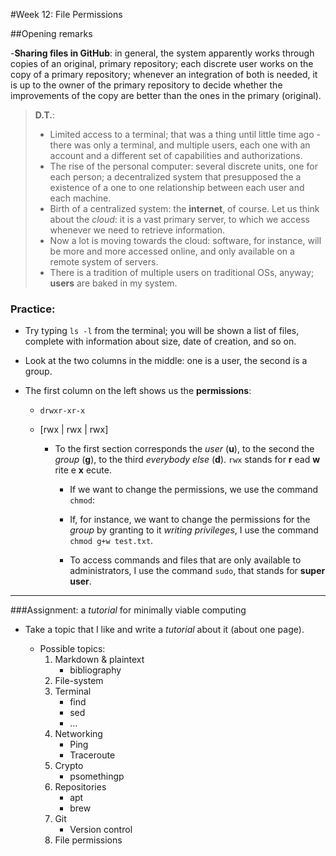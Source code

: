 #Week 12: File Permissions

##Opening remarks

-__Sharing files in GitHub__: in general, the system apparently works through copies of an original, primary repository; each discrete user works on the copy of a primary repository; whenever an integration of both is needed, it is up to the owner of the primary repository to decide whether the improvements of the copy are better than the ones in the primary (original).

>__D.T.__: 
>
> - Limited access to a terminal; that was a thing until little time ago - there was only a terminal, and multiple users, each one with an account and a different set of capabilities and authorizations.
> - The rise of the personal computer: several discrete units, one for each person; a decentralized system that presupposed the a existence of a one to one relationship between each user and each machine.
> - Birth of a centralized system: the __internet__, of course. Let us think about the _cloud_: it is a vast primary server, to which we access whenever we need to retrieve information.
> - Now a lot is moving towards the cloud: software, for instance, will be more and more accessed online, and only available on a remote system of servers.
> - There is a tradition of multiple users on traditional OSs, anyway; __users__ are baked in my system.

### Practice:

- Try typing ``ls -l`` from the terminal; you will be shown a list of files, complete with information about size, date of creation, and so on.

- Look at the two columns in the middle: one is a user, the second is a group.

- The first column on the left shows us the __permissions__:

    - ``drwxr-xr-x``

    - [rwx | rwx | rwx]
        - To the first section corresponds the _user_ (__u__), to the second the _group_ (__g__), to the third _everybody else_ (__d__). ``rwx`` stands for __r__ ead __w__ rite e __x__ ecute.
        
			- If we want to change the permissions, we use the command ``chmod``:
        
	    	- If, for instance, we want to change the permissions for the _group_ by granting to it _writing privileges_, I use the command ``chmod g+w test.txt``.
        
	    	- To access commands and files that are only available to administrators, I use the command ``sudo``, that stands for __super user__.

- - -

###Assignment: a _tutorial_ for minimally viable computing

- Take a topic that I like and write a _tutorial_ about it (about one page).
	
	- Possible topics:
	    1. Markdown & plaintext
	        - bibliography
	    1. File-system
	    1. Terminal
	        - find
	        - sed
	        - ...
	    1. Networking
	        - Ping
	        - Traceroute
	    1. Crypto
	        - psomethingp
	    1. Repositories
	        - apt
	        - brew
	    1. Git
	        - Version control
	    1. File permissions            